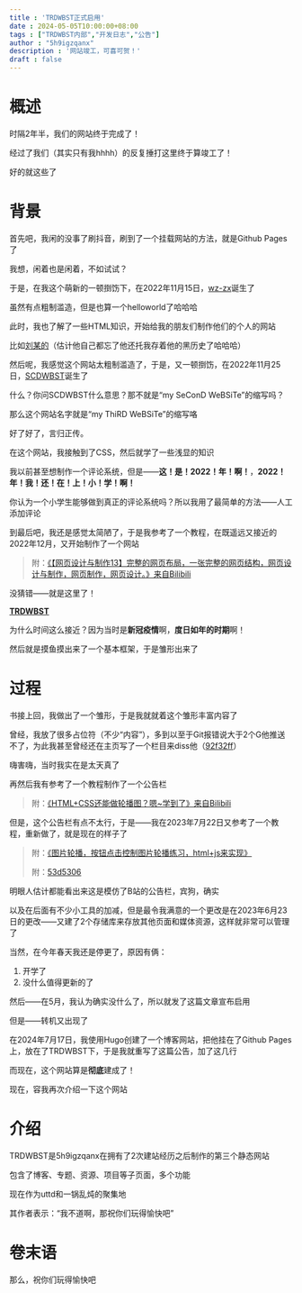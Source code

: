 ```yaml
---
title : 'TRDWBST正式启用'
date : 2024-05-05T10:00:00+08:00
tags : ["TRDWBST内部","开发日志","公告"]
author : "5h9igzqanx"
description : '网站竣工，可喜可贺！'
draft : false
---
```


# 概述

时隔2年半，我们的网站终于完成了！

经过了我们（其实只有我hhhh）的反复捶打这里终于算竣工了！

好的就这些了

# 背景

首先吧，我闲的没事了刷抖音，刷到了一个挂载网站的方法，就是Github Pages了

我想，闲着也是闲着，不如试试？

于是，在我这个萌新的一顿捯饬下，在2022年11月15日，[wz-zx](https://5h9igzqanx.github.io/wz-zx/)诞生了

虽然有点粗制滥造，但是也算一个helloworld了哈哈哈

此时，我也了解了一些HTML知识，开始给我的朋友们制作他们的个人的网站

比如[刘某的](https://liuyuwangllk.github.io/liuywllk666/)（估计他自己都忘了他还托我存着他的黑历史了哈哈哈）

然后呢，我感觉这个网站太粗制滥造了，于是，又一顿捯饬，在2022年11月25日，[SCDWBST](https://5h9igzqanx.github.io/SCDWBST/)诞生了

什么？你问SCDWBST什么意思？那不就是“my SeConD WeBSiTe”的缩写吗？

那么这个网站名字就是“my ThiRD WeBSiTe”的缩写咯

好了好了，言归正传。

在这个网站，我接触到了CSS，然后就学了一些浅显的知识

我以前甚至想制作一个评论系统，但是——**这！是！2022！年！啊！**，**2022！年！我！还！在！上！小！学！啊！**

你认为一个小学生能够做到真正的评论系统吗？所以我用了最简单的方法——人工添加评论

到最后吧，我还是感觉太简陋了，于是我参考了一个教程，在既遥远又接近的2022年12月，又开始制作了一个网站

> 附：[《【网页设计与制作13】完整的网页布局，一张完整的网页结构，网页设计与制作，网页制作，网页设计。》来自Bilibili](https://www.bilibili.com/video/BV1sG411x77z/?spm_id_from=333.337.search-card.all.click&vd_source=dc8bb826ff686b2200b9b618418072a3)

没猜错——就是这里了！

[**TRDWBST**](https://5h9igzqanx.github.io/TRDWBST)

为什么时间这么接近？因为当时是**新冠疫情**啊，**度日如年的时期**啊！

然后就是摸鱼摸出来了一个基本框架，于是雏形出来了

# 过程

书接上回，我做出了一个雏形，于是我就就着这个雏形丰富内容了

曾经，我放了很多占位符（不少“内容”），多到以至于Git报错说大于2个G他推送不了，为此我甚至曾经还在主页写了一个栏目来diss他（[92f32ff](https://github.com/5h9igzqanx/TRDWBST/commit/92f32ff47f99cfacecaf6b4d00d149b3e76985ea)）

嗨害嗨，当时我实在是太天真了

再然后我有参考了一个教程制作了一个公告栏

> 附：[《HTML+CSS还能做轮播图？嗯~学到了》来自Bilibili](https://www.bilibili.com/video/BV1354y1k7gQ/)

但是，这个公告栏有点不太行，于是——我在2023年7月22日又参考了一个教程，重新做了，就是现在的样子了

> 附：[《图片轮播，按钮点击控制图片轮播练习，html+js来实现》](https://www.bilibili.com/video/BV15D4y1s7Si/)
>
> 附：[53d5306](https://github.com/5h9igzqanx/TRDWBST/commit/53d5306dfb22f96483ea40bd4368c1afd5e974f4)

明眼人估计都能看出来这是模仿了B站的公告栏，宾狗，确实

以及在后面有不少小工具的加减，但是最令我满意的一个更改是在2023年6月23日的更改——又建了2个存储库来存放其他页面和媒体资源，这样就非常可以管理了

当然，在今年春天我还是停更了，原因有俩：

1. 开学了
2. 没什么值得更新的了

然后——在5月，我认为确实没什么了，所以就发了这篇文章宣布启用

但是——转机又出现了

在2024年7月17日，我使用Hugo创建了一个博客网站，把他挂在了Github Pages上，放在了TRDWBST下，于是我就重写了这篇公告，加了这几行

而现在，这个网站算是**彻底**建成了！

现在，容我再次介绍一下这个网站

# 介绍

TRDWBST是5h9igzqanx在拥有了2次建站经历之后制作的第三个静态网站

包含了博客、专题、资源、项目等子页面，多个功能

现在作为uttd和一锅乱炖的聚集地

其作者表示：“我不道啊，那祝你们玩得愉快吧”

# 卷末语

那么，祝你们玩得愉快吧
